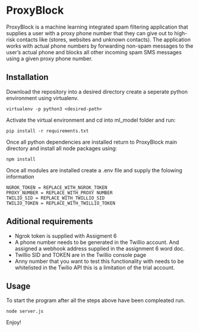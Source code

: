 # ProxyBlock


ProxyBlock is a machine learning integrated spam filtering application that supplies a user with a proxy phone number that they can give out to high-risk contacts like (stores, websites and unknown contacts). The application works with actual phone numbers by forwarding non-spam messages to the user’s actual phone and blocks all other incoming spam SMS messages using a given proxy phone number. 

## Installation

Download the repository into a desired directory create a seperate python environment using virtualenv.

`virtualenv -p python3 <desired-path>`

Activate the virtual environment and cd into ml_model folder and run:

`pip install -r requirements.txt`

Once all python dependencies are installed return to ProxyBlock main directory and install all node packages using:

`npm install`

Once all modules are installed create a .env file and supply the folowing information

    NGROK_TOKEN = REPLACE_WITH_NGROK_TOKEN
    PROXY_NUMBER = REPLACE_WITH_PROXY NUMBER
    TWILIO_SID = REPLACE_WITH_TWILLIO_SID
    TWILIO_TOKEN = REPLACE_WITH_TWILLIO_TOKEN

## Aditional requirements

 - Ngrok token is supplied with Assigment 6 
- A phone number needs to be generated in the Twillio account. And assigned a webhook address supplied in the assignment 6 word doc.
- Twillio SID and TOKEN are in the Twillio console page
- Anny number that you want to test this functionality with needs to be whitelisted in the Twilio API this is a limitation of the trial account.

## Usage 

To start the program after all the steps above have been compleated run.

`node server.js`

Enjoy!
